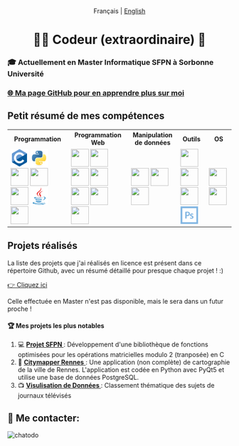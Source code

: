 <!--
**Chatodo/chatodo** is a ✨ _special_ ✨ repository because its `README.md` (this file) appears on your GitHub profile.

Here are some ideas to get you started:

- 🔭 I’m currently working on ...
- 🌱 I’m currently learning ...
- 👯 I’m looking to collaborate on ...
- 🤔 I’m looking for help with ...
- 💬 Ask me about ...
- 📫 How to reach me: ...
- 😄 Pronouns: ...
- ⚡ Fun fact: ...
-->
<p align="center">
  <span>Français</span> |
  <a href="https://github.com/Chatodo/chatodo/blob/main/README_EN.md">English</a>
</p>

<h1 align="center">👨‍💻 Codeur (extraordinaire) 🧠</h1>
<h3 align="left">🎓 Actuellement en Master Informatique SFPN à Sorbonne Université </h3>
<h3 align="left">
<a href="https://chatodo.github.io/">🌐 Ma page GitHub pour en apprendre plus sur moi </a></h3>
<h2 align="left">Petit résumé de mes compétences</h2>
<table>
  <tr>
    <th>Programmation</th>
    <th>Programmation Web</th>
    <th>Manipulation de données</th>
    <th>Outils</th>
    <th>OS</th>
  </tr>
  <tr>
    <td>
			<img src="https://raw.githubusercontent.com/devicons/devicon/master/icons/c/c-original.svg" alt="c" width="40" height="40"/>
			<img src="https://raw.githubusercontent.com/devicons/devicon/master/icons/python/python-original.svg" alt="python" width="40" height="40"/>
      <img src="https://cdn.jsdelivr.net/gh/devicons/devicon/icons/bash/bash-plain.svg" width="40" height="40"/>
      <img src="https://cdn.jsdelivr.net/gh/devicons/devicon/icons/matlab/matlab-original.svg" width="40" height="40"/>
      <img src="https://cdn.jsdelivr.net/gh/devicons/devicon/icons/postgresql/postgresql-original-wordmark.svg" width="40" height="40"/>
			<img src="https://raw.githubusercontent.com/devicons/devicon/master/icons/java/java-original.svg" alt="java" width="40" height="40"/>
      <img src="https://cdn.jsdelivr.net/gh/devicons/devicon/icons/ocaml/ocaml-plain.svg" width="40" height="40"/>
    </td>
    <td>
			<img width="40" height="40" src="https://cdn.jsdelivr.net/gh/devicons/devicon/icons/html5/html5-original.svg" /> 
			<img width="40" height="40" src="https://cdn.jsdelivr.net/gh/devicons/devicon/icons/css3/css3-plain.svg" />
      <img width="40" height="40" src="https://cdn.jsdelivr.net/gh/devicons/devicon/icons/bootstrap/bootstrap-plain.svg" />
			<img width="40" height="40" src="https://cdn.jsdelivr.net/gh/devicons/devicon/icons/jquery/jquery-plain-wordmark.svg" />
			<img width="40" height="40" src="https://cdn.jsdelivr.net/gh/devicons/devicon/icons/javascript/javascript-original.svg" />
			<img width="40" height="40" src="https://cdn.jsdelivr.net/gh/devicons/devicon/icons/php/php-plain.svg" />
      <img width="40" height="40" src="https://cdn.jsdelivr.net/gh/devicons/devicon/icons/wordpress/wordpress-plain.svg" />
		</td>
    <td>
      <img src="https://cdn.jsdelivr.net/gh/devicons/devicon/icons/jupyter/jupyter-original.svg" width="40" height="40"/>
      <img src="https://cdn.jsdelivr.net/gh/devicons/devicon/icons/pandas/pandas-original.svg" width="40" height="40"/>
			<img src="https://cdn.jsdelivr.net/gh/devicons/devicon/icons/numpy/numpy-original.svg" width="40" height="40" />
    </td>
    <td> 
      <img src="https://cdn.jsdelivr.net/gh/devicons/devicon/icons/git/git-original.svg" width="40" height="40"/>
      <img src="https://cdn.jsdelivr.net/gh/devicons/devicon/icons/vscode/vscode-original.svg" width="40" height="40"/>
      <img src="https://cdn.jsdelivr.net/gh/devicons/devicon/icons/latex/latex-original.svg" width="40" height="40"/>
      <img src="https://raw.githubusercontent.com/devicons/devicon/v2.15.1/icons/photoshop/photoshop-line.svg" width="40" height="40"/>
		</td>
    <td>
			<img width="40" height="40" src="https://cdn.jsdelivr.net/gh/devicons/devicon/icons/linux/linux-original.svg" />
			<img width="40" height="40" src="https://cdn.jsdelivr.net/gh/devicons/devicon/icons/windows8/windows8-original.svg" />
		</td>
  </tr>
</table>
<h2 align="left">Projets réalisés</h2>
<p>La liste des projets que j'ai réalisés en licence est présent dans ce répertoire Github, avec un résumé détaillé pour presque chaque projet ! :)

<a href="https://github.com/Chatodo/Projets-Licence>">👉 Cliquez ici</a></p>
Celle effectuée en Master n'est pas disponible, mais le sera dans un futur proche !</p>

<h4 align="left">🏆 Mes projets les plus notables</h4>
<ol>
  <li>💻 <b> <a href= "https://github.com/Chatodo/Projet-SFPN"> Projet SFPN </b> </a> : Développement d'une bibliothèque de fonctions optimisées
pour les opérations matricielles modulo 2 (tranposée) en C </li>
  <li>🚋 <b> <a href= "https://github.com/Chatodo/Projets-Licence/tree/main/Citymapper%20Rennes"> Citymapper Rennes</b> </a> : Une application (non complète) de cartographie de la ville de Rennes. 
  L'application est codée en Python avec PyQt5 et utilise une base de données PostgreSQL.</li>
  <li>📺 <b> <a href= "https://github.com/Chatodo/Projets-Licence/tree/main/Projet%20Visulisation%20de%20Donn%C3%A9es"> Visulisation de Données </b> </a> : Classement thématique des sujets de journaux télévisés </li>
</ol>

<h2 align="left">📧 Me contacter: </h2>
<a href="mailto:i%76an.krivo%6Buca%40ou%74loo%6B.f%72"> 
	<img align="left" alt="chatodo"
     src="https://img.shields.io/badge/Gmail-D14836?style=for-the-badge&logo=gmail&logoColor=white">
</a>
